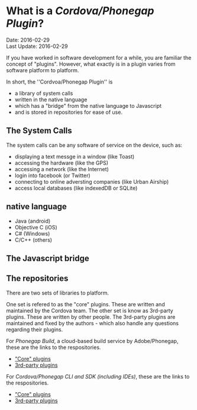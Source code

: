 # What is a *Cordova/Phonegap Plugin*? #
Date: 2016-02-29<br>
Last Update: 2016-02-29

If you have worked in software development for a while, you are familiar the concept of "plugins". However, what exactly is in a plugin varies from software platform to platform.

In short, the ''Cordvoa/Phonegap Plugin'' is
- a library of system calls
- written in the native language 
- which has a "bridge" from the native language to Javascript
- and is stored in repositories for ease of use.

## The System Calls ##

The system calls can be any software of service on the device, such as:

- displaying a text messge in a window (like Toast)
- accessing the hardware (like the GPS)
- accessing a network (like the Internet)
- login into facebook (or Twitter)
- connecting to online adversting companies (like Urban Airship)
- access local databases (like indexedDB or SQLite)

## native language ##

- Java (android) 
- Objective C (iOS)
- C# (Windows)
- C/C++ (others)

## The Javascript bridge ##


## The repositories ##
There are two sets of libraries to platform.

One set is refered to as the "core" plugins. These are written and maintained by the Cordova team. The other set is know as 3rd-party plugins. These are written by other people. The 3rd-party plugins are maintained and fixed by the authors - which also handle any questions regarding their plugins.

For *Phonegap Build*, a cloud-based build service by Adobe/Phonegap, these are the links to the respositories.

- ["Core" plugins](https://build.phonegap.com/plugins/core/)
- [3rd-party plugins](https://build.phonegap.com/plugins/)

For *Cordova/Phonegap CLI and SDK (including IDEs)*, these are the links to the respositories.

- ["Core" plugins](http://cordova.apache.org/docs/en/6.x/cordova/plugins/pluginapis.html)
- [3rd-party plugins](http://cordova.apache.org/plugins/)
